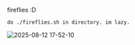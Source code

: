 fireflies :D

`do ./fireflies.sh in directory. im lazy.`

![2025-08-12 17-52-10](https://github.com/user-attachments/assets/a072d0a1-4334-4885-bce0-09ba26897580)
